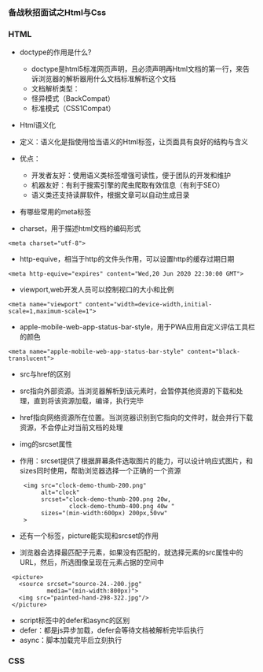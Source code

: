 ### 备战秋招面试之Html与Css

### HTML
- doctype的作用是什么? 
  - doctype是html5标准网页声明，且必须声明再Html文档的第一行，来告诉浏览器的解析器用什么文档标准解析这个文档
  - 文档解析类型：
   - 怪异模式（BackCompat）
   - 标准模式（CSS1Compat）

- Html语义化
 - 定义：语义化是指使用恰当语义的Html标签，让页面具有良好的结构与含义
 - 优点：
   - 开发者友好：使用语义类标签增强可读性，便于团队的开发和维护
   - 机器友好：有利于搜索引擎的爬虫爬取有效信息（有利于SEO）
   - 语义类还支持读屏软件，根据文章可以自动生成目录

- 有哪些常用的meta标签
 - charset，用于描述html文档的编码形式
 ```
 <meta charset="utf-8">
 ```
 - http-equive，相当于http的文件头作用，可以设置http的缓存过期日期
  ```
  <meta http-equive="expires" content="Wed,20 Jun 2020 22:30:00 GMT">
  ```
 - viewport,web开发人员可以控制视口的大小和比例
  ```
  <meta name="viewport" content="width=device-width,initial-scale=1,maximum-scale=1">
  ```
 - apple-mobile-web-app-status-bar-style，用于PWA应用自定义评估工具栏的颜色
  ```
  <meta name="apple-mobile-web-app-status-bar-style" content="black-translucent">
  ```
- src与href的区别
 - src指向外部资源。当浏览器解析到该元素时，会暂停其他资源的下载和处理，直到将该资源加载，编译，执行完毕
 - href指向网络资源所在位置。当浏览器识别到它指向的文件时，就会并行下载资源，不会停止对当前文档的处理

- img的srcset属性
 - 作用：srcset提供了根据屏幕条件选取图片的能力，可以设计响应式图片，和sizes同时使用，帮助浏览器选择一个正确的一个资源
   ```
    <img src="clock-demo-thumb-200.png"
         alt="clock"
         srcset="clock-demo-thumb-200.png 20w,
                 clock-demo-thumb-400.png 40w "
         sizes="(min-width:600px) 200px,50vw"        
    >
   ```
 - 还有一个标签，picture能实现和srcset的作用
  - 浏览器会选择最匹配子<source>元素，如果没有匹配的，就选择<img>元素的src属性中的URL，然后，所选图像呈现在<img>元素占据的空间中
   ```
    <picture>
      <source srcset="source-24.-200.jpg"
              media="(min-width:800px)">
      <img src="painted-hand-298-322.jpg"/>
    </picture>    
   ```  
- script标签中的defer和async的区别
 - defer：都是js异步加载，defer会等待文档被解析完毕后执行
 - async：脚本加载完毕后立刻执行   

### CSS

